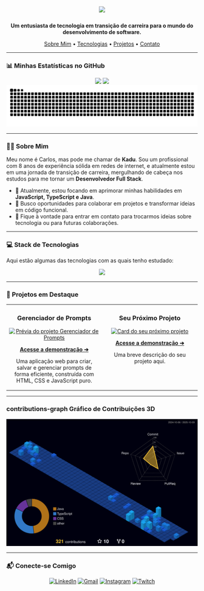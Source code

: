 <h1 align="center">
  <img src="https://readme-typing-svg.herokuapp.com/?font=Righteous&size=35&center=true&vCenter=true&width=500&height=70&duration=4000&lines=Olá,+seja+bem-vindo(a)!;Me+chamo+Carlos+Eduardo." />
</h1>

<p align="center">
  <strong>Um entusiasta de tecnologia em transição de carreira para o mundo do desenvolvimento de software.</strong>
</p>

<div align="center">
  <a href="#-sobre-mim">Sobre Mim</a> •
  <a href="#-stack-de-tecnologias">Tecnologias</a> •
  <a href="#-projetos-em-destaque">Projetos</a> •
  <a href="#-conecte-se-comigo">Contato</a>
</div>

---

### 📊 Minhas Estatísticas no GitHub

<div align="center">
  <img src="https://github-profile-summary-cards.vercel.app/api/cards/profile-details?username=KaduSR&theme=dracula" height="180em" />
  <img src="https://github-profile-summary-cards.vercel.app/api/cards/productive-time?username=KaduSR&theme=dracula&utcOffset=-3" height="180em" />
</div>

<div align="center">
  <img src="https://github.com/KaduSR/KaduSR/blob/output/snake.svg" alt="Snake animation" />
</div>

---

### 👨‍💻 Sobre Mim

Meu nome é Carlos, mas pode me chamar de **Kadu**. Sou um profissional com 8 anos de experiência sólida em redes de internet, e atualmente estou em uma jornada de transição de carreira, mergulhando de cabeça nos estudos para me tornar um **Desenvolvedor Full Stack**.

-   🌱 Atualmente, estou focando em aprimorar minhas habilidades em **JavaScript, TypeScript e Java**.
-   🚀 Busco oportunidades para colaborar em projetos e transformar ideias em código funcional.
-   💬 Fique à vontade para entrar em contato para trocarmos ideias sobre tecnologia ou para futuras colaborações.

---

### 💻 Stack de Tecnologias

Aqui estão algumas das tecnologias com as quais tenho estudado:

<p align="center">
  <a href="https://skillicons.dev">
    <img src="https://skillicons.dev/icons?i=git,vscode,html,css,javascript,typescript,angular,java,nextjs" />
  </a>
</p>

---

### 🚀 Projetos em Destaque

<table align="center">
  <tr align="center" valign="top">
    <td width="50%">
      <h3 align="center">Gerenciador de Prompts</h3>
      <a href="https://github.com/KaduSR/Gerenciador-de-Prompts">
        <img src="https://raw.githubusercontent.com/KaduSR/Gerenciador-de-Prompts/main/assets/print.png" alt="Prévia do projeto Gerenciador de Prompts" style="width:50%;">
      </a>
      <p align="center">
        <a href="https://prompts.kadudev.com/">
          <strong>Acesse a demonstração ➔</strong>
        </a>
      </p>
      <p>Uma aplicação web para criar, salvar e gerenciar prompts de forma eficiente, construída com HTML, CSS e JavaScript puro.</p>
    </td>
    <td width="50%">
      <h3 align="center">Seu Próximo Projeto</h3>
      <a href="#">
        <img src="https://github-readme-stats.vercel.app/api/pin/?username=KaduSR&repo=SEU_REPO&theme=dracula&show_owner=true" alt="Card do seu próximo projeto">
      </a>
      <p align="center">
        <a href="#">
          <strong>Acesse a demonstração ➔</strong>
        </a>
      </p>
      <p>Uma breve descrição do seu projeto aqui.</p>
    </td>
  </tr>
</table>

---

###  contributions-graph Gráfico de Contribuições 3D

<div align="center">
  <img src="./profile-3d-contrib/profile-night-view.svg" alt="Gráfico de Contribuições 3D" />
</div>

---

### 📬 Conecte-se Comigo

<p align="center">
  <a href="https://www.linkedin.com/in/kaduesr" target="_blank"><img src="https://img.shields.io/badge/LinkedIn-0077B5?style=for-the-badge&logo=linkedin&logoColor=white" alt="LinkedIn"></a>
  <a href="mailto:kaduesr@gmail.com" target="_blank"><img src="https://img.shields.io/badge/Gmail-D14836?style=for-the-badge&logo=gmail&logoColor=white" alt="Gmail"></a>
  <a href="https://www.instagram.com/kaduesr" target="_blank"><img src="https://img.shields.io/badge/Instagram-E4405F?style=for-the-badge&logo=instagram&logoColor=white" alt="Instagram"></a>
  <a href="https://www.twitch.tv/kadulion" target="_blank"><img src="https://img.shields.io/badge/Twitch-9146FF?style=for-the-badge&logo=twitch&logoColor=white" alt="Twitch"></a>
